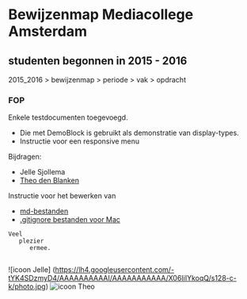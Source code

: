 # Bewijzenmap Mediacollege Amsterdam
## studenten begonnen in 2015 - 2016
2015_2016 > bewijzenmap > periode > vak > opdracht

### FOP

Enkele testdocumenten toegevoegd.
* Die met DemoBlock is gebruikt als demonstratie van display-types.
* Instructie voor een responsive menu

Bijdragen:
* Jelle Sjollema 
* [Theo den Blanken](http://blanken5.home.xs4all.nl/ "Site van Theo") 

Instructie voor het bewerken van
* [md-bestanden](https://confluence.atlassian.com/bitbucketserver/markdown-syntax-guide-776639995.html "md-bestanden bewerken")
* [.gitignore bestanden voor Mac](http://devoh.com/blog/2013/01/global-gitignore)


```
Veel 
   plezier 
      ermee.
   
```

![icoon Jelle] (https://lh4.googleusercontent.com/-tYK4SDzmyD4/AAAAAAAAAAI/AAAAAAAAAAA/X06IiIYkoqQ/s128-c-k/photo.jpg) ![icoon Theo](https://lh4.googleusercontent.com/-8OFSrEMe-K8/AAAAAAAAAAI/AAAAAAAAAAA/JQWwoy-hKc0/s128-c-k/photo.jpg)



